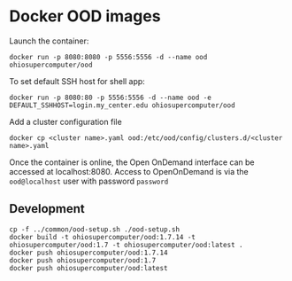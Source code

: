 # Docker OOD images

Launch the container:

    docker run -p 8080:8080 -p 5556:5556 -d --name ood ohiosupercomputer/ood

To set default SSH host for shell app:

    docker run -p 8080:80 -p 5556:5556 -d --name ood -e DEFAULT_SSHHOST=login.my_center.edu ohiosupercomputer/ood

Add a cluster configuration file

    docker cp <cluster name>.yaml ood:/etc/ood/config/clusters.d/<cluster name>.yaml

Once the container is online, the Open OnDemand interface can be accessed at localhost:8080. Access to 
OpenOnDemand is via the `ood@localhost` user with password `password`

## Development

    cp -f ../common/ood-setup.sh ./ood-setup.sh
    docker build -t ohiosupercomputer/ood:1.7.14 -t ohiosupercomputer/ood:1.7 -t ohiosupercomputer/ood:latest .
    docker push ohiosupercomputer/ood:1.7.14
    docker push ohiosupercomputer/ood:1.7
    docker push ohiosupercomputer/ood:latest

